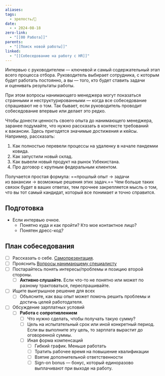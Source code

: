 ```yaml
---
aliases: 
tags:
  - зрелость/🌱
date:
  - - 2024-08-18
zero-link:
  - "[[00 Работа]]"
parents:
  - "[[Поиск новой работы]]"
linked:
  - "[[Собеседование на работу с HR]]"
---
```

Интервью с руководителем — ключевой и самый содержательный этап всего процесса отбора. Руководитель выбирает сотрудника, с которым будет работать постоянно, а вы — того, кто будет ставить задачи и оценивать результаты работы.

При этом вопросы нанимающего менеджера могут показаться странными и неструктурированными — когда все собеседование спрашивают не о том. Так бывает, если руководитель проводит собеседование впервые или делает это редко.

Чтобы донести ценность своего опыта до нанимающего менеджера, заранее подумайте, что нужно рассказать в контексте требований к вакансии. Здесь пригодятся значимые достижения и кейсы. Например, рассказать:
1. Как полностью перевели процессы на удаленку в начале пандемии ковида.
2. Как запустили новый склад.
3. Как вывели новый продукт на рынок Узбекистана.
4. Про договор с крупным федеральным клиентом.

Получается простая формула: ==прошлый опыт → задачи из вакансии → возможные решения этих задач.== Чем больше таких связок будет в ваших ответах, тем прочнее закрепляется мысль о том, что вы тот самый кандидат, который все понимает и точно справится.

## Подготовка
- Если интервью очное.
	- Понятно куда и как пройти? Кто мое контактное лицо?
	- Понятен дресс-код?

## План собеседования
- [ ] Рассказать о себе. [Самопрезентация](Самопрезентация.md).
- [ ] Прояснить [Вопросы нанимающему специалисту](Вопросы%20работодателю.md#Вопросы%20нанимающему%20специалисту)
- [ ] Постарайтесь понять интересы/проблемы и позицию второй стороны.
	- [ ] **Активно слушайте.** Если что-то не понятно или может по разному трактоваться, переспрашивайте.
- [ ] Ищите выигрышное решение для всех
	- [ ] Объясните, как ваш опыт может помочь решить проблемы и достичь целей работодателя.
- [ ] Обсуждение зарплатных условий
	- [ ]  **Работа с сопротивлением**
		- [ ] Что нужно сделать, чтобы получать такую сумму?
		- [ ] Цель на испытательный срок или иной конкретный период. Если вы выполните эту цель, то зарплата вырастит до оговоренной суммы.
		- [ ] Иная форма компенсаций
			- [ ] Гибкий график. Меньше работать
			- [ ] Тратить рабочее время на повышение квалификации
			- [ ] Взятие дополнительной ответственности
			- [ ] Sign-on bonus — бонус, который единоразово выплачивают при выходе на работу.
